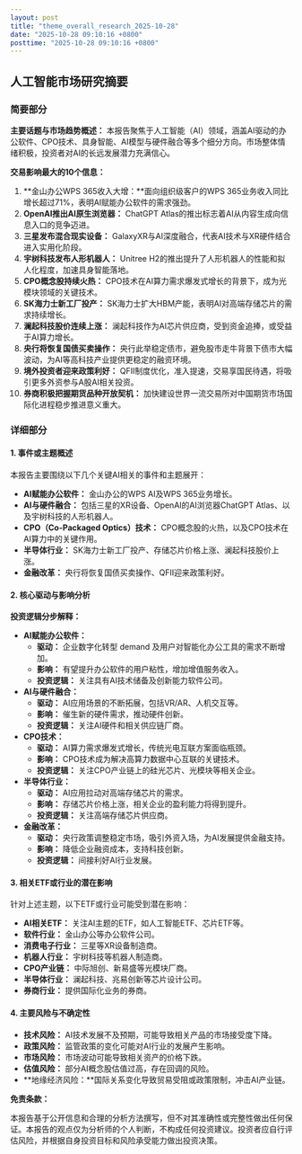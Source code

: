```yaml
---
layout: post
title: "theme_overall_research_2025-10-28"
date: "2025-10-28 09:10:16 +0800"
posttime: "2025-10-28 09:10:16 +0800"
---
```


## 人工智能市场研究摘要

### 简要部分

**主要话题与市场趋势概述：**
本报告聚焦于人工智能（AI）领域，涵盖AI驱动的办公软件、CPO技术、具身智能、AI模型与硬件融合等多个细分方向。市场整体情绪积极，投资者对AI的长远发展潜力充满信心。

**交易影响最大的10个信息：**

1.  **金山办公WPS 365收入大增：**面向组织级客户的WPS 365业务收入同比增长超过71%，表明AI赋能办公软件的需求强劲。
2.  **OpenAI推出AI原生浏览器：** ChatGPT Atlas的推出标志着AI从内容生成向信息入口的竞争迈进。
3.  **三星发布混合现实设备：** GalaxyXR与AI深度融合，代表AI技术与XR硬件结合进入实用化阶段。
4.  **宇树科技发布人形机器人：** Unitree H2的推出提升了人形机器人的性能和拟人化程度，加速具身智能落地。
5.  **CPO概念股持续火热：** CPO技术在AI算力需求爆发式增长的背景下，成为光模块领域的关键技术。
6.  **SK海力士新工厂投产：** SK海力士扩大HBM产能，表明AI对高端存储芯片的需求持续增长。
7.  **澜起科技股价连续上涨：** 澜起科技作为AI芯片供应商，受到资金追捧，或受益于AI算力增长。
8.  **央行将恢复国债买卖操作：** 央行此举稳定债市，避免股市走牛背景下债市大幅波动，为AI等高科技产业提供更稳定的融资环境。
9.  **境外投资者迎来政策利好：** QFII制度优化，准入提速，交易享国民待遇，将吸引更多外资参与A股AI相关投资。
10. **券商积极把握期货品种开放契机：** 加快建设世界一流交易所对中国期货市场国际化进程稳步推进意义重大。

### 详细部分

#### 1. 事件或主题概述

本报告主要围绕以下几个关键AI相关的事件和主题展开：

*   **AI赋能办公软件：** 金山办公的WPS AI及WPS 365业务增长。
*   **AI与硬件融合：** 包括三星的XR设备、OpenAI的AI浏览器ChatGPT Atlas、以及宇树科技的人形机器人。
*   **CPO（Co-Packaged Optics）技术：** CPO概念股的火热，以及CPO技术在AI算力中的关键作用。
*   **半导体行业：** SK海力士新工厂投产、存储芯片价格上涨、澜起科技股价上涨。
*   **金融改革：** 央行将恢复国债买卖操作、QFII迎来政策利好。

#### 2. 核心驱动与影响分析

**投资逻辑分步解释：**

*   **AI赋能办公软件：**
    *   **驱动：** 企业数字化转型 demand 及用户对智能化办公工具的需求不断增加。
    *   **影响：** 有望提升办公软件的用户粘性，增加增值服务收入。
    *   **投资逻辑：** 关注具有AI技术储备及创新能力软件公司。
*   **AI与硬件融合：**
    *   **驱动：** AI应用场景的不断拓展，包括VR/AR、人机交互等。
    *   **影响：** 催生新的硬件需求，推动硬件创新。
    *   **投资逻辑：** 关注AI硬件和相关供应链厂商。
*   **CPO技术：**
    *   **驱动：** AI算力需求爆发式增长，传统光电互联方案面临瓶颈。
    *   **影响：** CPO技术成为解决高算力数据中心互联的关键技术。
    *   **投资逻辑：** 关注CPO产业链上的硅光芯片、光模块等相关企业。
*   **半导体行业：**
    *   **驱动：** AI应用拉动对高端存储芯片的需求。
    *   **影响：** 存储芯片价格上涨，相关企业的盈利能力将得到提升。
    *   **投资逻辑：** 关注高端存储芯片供应商。
*   **金融改革：**
    *   **驱动：** 央行政策调整稳定市场，吸引外资入场，为AI发展提供金融支持。
    *   **影响：** 降低企业融资成本，支持科技创新。
    *   **投资逻辑：** 间接利好AI行业发展。

#### 3. 相关ETF或行业的潜在影响

针对上述主题，以下ETF或行业可能受到潜在影响：

*   **AI相关ETF：** 关注AI主题的ETF，如人工智能ETF、芯片ETF等。
*   **软件行业：** 金山办公等办公软件公司。
*   **消费电子行业：** 三星等XR设备制造商。
*   **机器人行业：** 宇树科技等机器人制造商。
*   **CPO产业链：** 中际旭创、新易盛等光模块厂商。
*   **半导体行业：** 澜起科技、兆易创新等芯片设计公司。
*   **券商行业：** 提供国际化业务的券商。

#### 4. 主要风险与不确定性

*   **技术风险：** AI技术发展不及预期，可能导致相关产品的市场接受度下降。
*   **政策风险：** 监管政策的变化可能对AI行业的发展产生影响。
*   **市场风险：** 市场波动可能导致相关资产的价格下跌。
*   **估值风险：** 部分AI概念股估值过高，存在回调的风险。
*   **地缘经济风险：**国际关系变化导致贸易受阻或政策限制，冲击AI产业链。

**免责条款：**

本报告基于公开信息和合理的分析方法撰写，但不对其准确性或完整性做出任何保证。本报告的观点仅为分析师的个人判断，不构成任何投资建议。投资者应自行评估风险，并根据自身投资目标和风险承受能力做出投资决策。